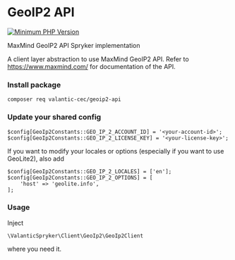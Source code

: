 # GeoIP2 API

[![Minimum PHP Version](https://img.shields.io/badge/php-%3E%3D%207.3-8892BF.svg)](https://php.net/)

MaxMind GeoIP2 API Spryker implementation

A client layer abstraction to use MaxMind GeoIP2 API.  Refer to https://www.maxmind.com/ for documentation of the API.

### Install package
```
composer req valantic-cec/geoip2-api
```

### Update your shared config
```
$config[GeoIp2Constants::GEO_IP_2_ACCOUNT_ID] = '<your-account-id>';
$config[GeoIp2Constants::GEO_IP_2_LICENSE_KEY] = '<your-license-key>';
```

If you want to modify your locales or options (especially if you want to use GeoLite2), also add
```
$config[GeoIp2Constants::GEO_IP_2_LOCALES] = ['en'];
$config[GeoIp2Constants::GEO_IP_2_OPTIONS] = [
    'host' => 'geolite.info',
];
```

### Usage
Inject

`\ValanticSpryker\Client\GeoIp2\GeoIp2Client`

where you need it.
